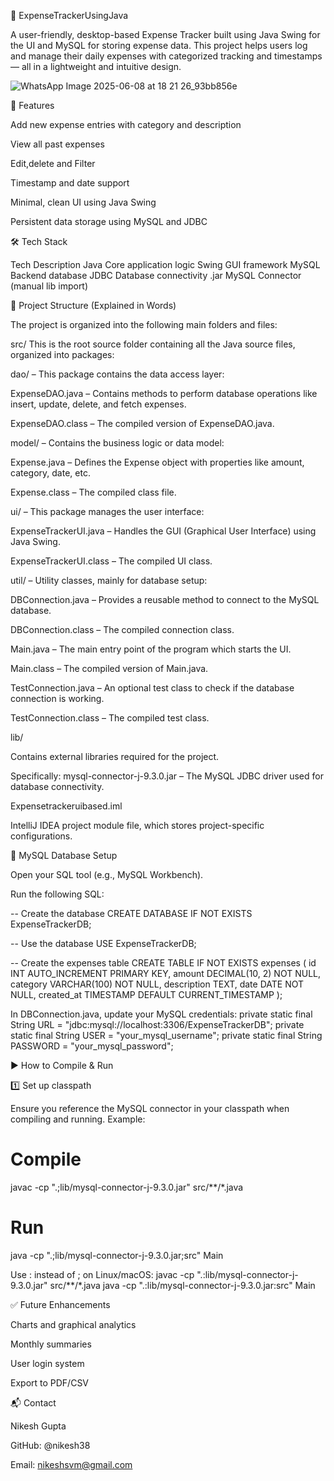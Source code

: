 💸 ExpenseTrackerUsingJava

A user-friendly, desktop-based Expense Tracker built using Java Swing for the UI and MySQL for storing expense data. This project helps users log and manage their daily expenses with categorized tracking and timestamps — all in a lightweight and intuitive design.


![WhatsApp Image 2025-06-08 at 18 21 26_93bb856e](https://github.com/user-attachments/assets/6be467aa-52dc-4dbb-b1e6-7f8fe487aea1)

🚀 Features

Add new expense entries with category and description

View all past expenses

Edit,delete and Filter 

Timestamp and date support

Minimal, clean UI using Java Swing

Persistent data storage using MySQL and JDBC


🛠️ Tech Stack

Tech	Description
Java	Core application logic
Swing	GUI framework
MySQL	Backend database
JDBC	Database connectivity
.jar	MySQL Connector (manual lib import)

📁 Project Structure (Explained in Words)

The project is organized into the following main folders and files:

src/
This is the root source folder containing all the Java source files, organized into packages:

dao/ – This package contains the data access layer:

ExpenseDAO.java – Contains methods to perform database operations like insert, update, delete, and fetch expenses.

ExpenseDAO.class – The compiled version of ExpenseDAO.java.

model/ – Contains the business logic or data model:

Expense.java – Defines the Expense object with properties like amount, category, date, etc.

Expense.class – The compiled class file.

ui/ – This package manages the user interface:

ExpenseTrackerUI.java – Handles the GUI (Graphical User Interface) using Java Swing.

ExpenseTrackerUI.class – The compiled UI class.

util/ – Utility classes, mainly for database setup:

DBConnection.java – Provides a reusable method to connect to the MySQL database.

DBConnection.class – The compiled connection class.

Main.java – The main entry point of the program which starts the UI.

Main.class – The compiled version of Main.java.

TestConnection.java – An optional test class to check if the database connection is working.

TestConnection.class – The compiled test class.

lib/

Contains external libraries required for the project.

Specifically: mysql-connector-j-9.3.0.jar – The MySQL JDBC driver used for database connectivity.

Expensetrackeruibased.iml

IntelliJ IDEA project module file, which stores project-specific configurations.



🧩 MySQL Database Setup

Open your SQL tool (e.g., MySQL Workbench).

Run the following SQL:

-- Create the database
CREATE DATABASE IF NOT EXISTS ExpenseTrackerDB;

-- Use the database
USE ExpenseTrackerDB;

-- Create the expenses table
CREATE TABLE IF NOT EXISTS expenses (
    id INT AUTO_INCREMENT PRIMARY KEY,
    amount DECIMAL(10, 2) NOT NULL,
    category VARCHAR(100) NOT NULL,
    description TEXT,
    date DATE NOT NULL,
    created_at TIMESTAMP DEFAULT CURRENT_TIMESTAMP
);

In DBConnection.java, update your MySQL credentials:
private static final String URL = "jdbc:mysql://localhost:3306/ExpenseTrackerDB";
private static final String USER = "your_mysql_username";
private static final String PASSWORD = "your_mysql_password";

▶️ How to Compile & Run

1️⃣ Set up classpath

Ensure you reference the MySQL connector in your classpath when compiling and running. Example:

# Compile
javac -cp ".;lib/mysql-connector-j-9.3.0.jar" src/**/*.java

# Run
java -cp ".;lib/mysql-connector-j-9.3.0.jar;src" Main

Use : instead of ; on Linux/macOS:
javac -cp ".:lib/mysql-connector-j-9.3.0.jar" src/**/*.java
java -cp ".:lib/mysql-connector-j-9.3.0.jar:src" Main

✅ Future Enhancements

 Charts and graphical analytics

 Monthly summaries

 User login system

 Export to PDF/CSV

📬 Contact

Nikesh Gupta

GitHub: @nikesh38

Email: nikeshsvm@gmail.com


